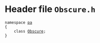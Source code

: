 # Header file `Obscure.h`<a id="Obscure.h"></a>

<pre><code class="language-cpp">namespace <a href='doc_Rect.md#Rect.h'>pa</a>
{
    class <a href='doc_Obscure.md#Obscure.h'>Obscure</a>;
}</code></pre>
